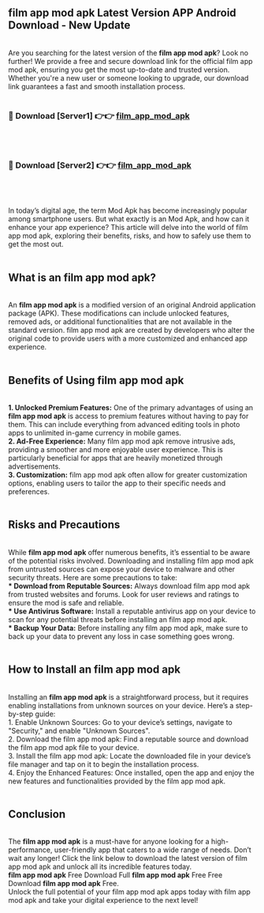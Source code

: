 ## film app mod apk Latest Version APP Android Download - New Update
<br>
Are you searching for the latest version of the <strong>film app mod apk</strong>? Look no further! We provide a free and secure download link for the official film app mod apk, ensuring you get the most up-to-date and trusted version. Whether you're a new user or someone looking to upgrade, our download link guarantees a fast and smooth installation process.
<br>
<br>
<h3>🔴 Download [Server1] 👉👉 <a href="https://modyolo.store/film+app+mod+apk">film_app_mod_apk</a></h3><br>
<br>
<h3>🔴 Download [Server2] 👉👉 <a href="https://modyolo.store/film+app+mod+apk">film_app_mod_apk</a></h3><br>
<br>
<br>
In today’s digital age, the term Mod Apk has become increasingly popular among smartphone users. But what exactly is an Mod Apk, and how can it enhance your app experience? This article will delve into the world of film app mod apk, exploring their benefits, risks, and how to safely use them to get the most out.
<br>
<br>
<h2>What is an film app mod apk?</h2>
<br>
An <strong>film app mod apk</strong> is a modified version of an original Android application package (APK). These modifications can include unlocked features, removed ads, or additional functionalities that are not available in the standard version. film app mod apk are created by developers who alter the original code to provide users with a more customized and enhanced app experience.
<br>
<br>
<h2>Benefits of Using film app mod apk</h2>
<br>
<strong> 1. Unlocked Premium Features:</strong> One of the primary advantages of using an <strong>film app mod apk</strong> is access to premium features without having to pay for them. This can include everything from advanced editing tools in photo apps to unlimited in-game currency in mobile games.
<br>
<strong> 2. Ad-Free Experience:</strong> Many film app mod apk remove intrusive ads, providing a smoother and more enjoyable user experience. This is particularly beneficial for apps that are heavily monetized through advertisements.
<br>
<strong> 3. Customization:</strong> film app mod apk often allow for greater customization options, enabling users to tailor the app to their specific needs and preferences.
<br>
<br>
<h2>Risks and Precautions</h2>
<br>
While <strong>film app mod apk</strong> offer numerous benefits, it’s essential to be aware of the potential risks involved. Downloading and installing film app mod apk from untrusted sources can expose your device to malware and other security threats. Here are some precautions to take:
<br>
<strong> * Download from Reputable Sources:</strong> Always download film app mod apk from trusted websites and forums. Look for user reviews and ratings to ensure the mod is safe and reliable.
<br>
<strong> * Use Antivirus Software:</strong> Install a reputable antivirus app on your device to scan for any potential threats before installing an film app mod apk.
<br>
<strong> * Backup Your Data:</strong> Before installing any film app mod apk, make sure to back up your data to prevent any loss in case something goes wrong.
<br>
<br>
<h2>How to Install an film app mod apk</h2>
<br>
Installing an <strong>film app mod apk</strong> is a straightforward process, but it requires enabling installations from unknown sources on your device. Here’s a step-by-step guide:
<br>
 1. Enable Unknown Sources: Go to your device’s settings, navigate to "Security," and enable "Unknown Sources".
<br>
 2. Download the film app mod apk: Find a reputable source and download the film app mod apk file to your device.
<br>
 3. Install the film app mod apk: Locate the downloaded file in your device’s file manager and tap on it to begin the installation process.
<br>
 4. Enjoy the Enhanced Features: Once installed, open the app and enjoy the new features and functionalities provided by the film app mod apk.
<br>
<br>
<h2><strong>Conclusion</strong></h2>
<br>
The <strong>film app mod apk</strong> is a must-have for anyone looking for a high-performance, user-friendly app that caters to a wide range of needs. Don’t wait any longer! Click the link below to download the latest version of film app mod apk and unlock all its incredible features today.
<br>
<strong>film app mod apk</strong> Free Download Full <strong>film app mod apk</strong> Free Free Download <strong>film app mod apk</strong> Free.
<br>
Unlock the full potential of your film app mod apk apps today with film app mod apk and take your digital experience to the next level!